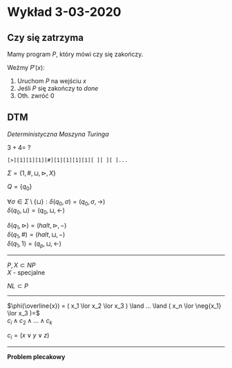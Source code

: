 # Wykład 3-03-2020

## Czy się zatrzyma

Mamy program $P$, który mówi czy się zakończy.

Weźmy $P'(x)$:
1. Uruchom $P$ na wejściu $x$
2. Jeśli $P$ się zakończy to *done*
3. Oth. zwróć $0$

## DTM
*Deterministyczna Maszyna Turinga*

$3+4 =~?$

```
[>][1][1][1][#][1][1][1][1][ ][ ][ ]...
```

$\Sigma = \{ 1, \#, \sqcup, \triangleright, X \}$

$Q = \{ q_0 \}$

$\forall{\sigma \in \Sigma \setminus \{\sqcup\}}: \delta(q_0, \sigma) = (q_0, \sigma, \rightarrow)$\
$\delta(q_0, \sqcup) = (q_0, \sqcup, \leftarrow)$

$\delta(q_1, \triangleright) = (halt, \triangleright, -)$\
$\delta(q_1, \#) = (halt, \sqcup, -)$\
$\delta(q_1, 1) = (q_p, \sqcup, \leftarrow)$

---
$P,X \subset NP$\
$X$ - specjalne

$NL \subset P$

---

$\phi(\overline{x}) = ( x_1 \lor x_2 \lor x_3 ) \land ... \land ( x_n \lor \neg{x_1} \lor x_3 )=$\
$c_i \land c_2 \land ... \land c_k$

$c_i = ( x \lor y \lor z )$

---
**Problem plecakowy**


